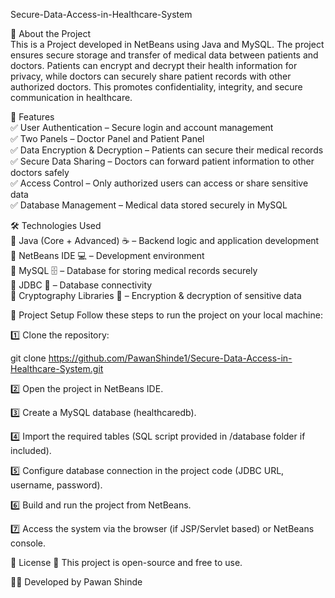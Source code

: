 Secure-Data-Access-in-Healthcare-System

📝 About the Project<br>
This is a Project developed in NetBeans using Java and MySQL.
The project ensures secure storage and transfer of medical data between patients and doctors. 
Patients can encrypt and decrypt their health information for privacy, while doctors can securely share patient records with other authorized doctors. 
This promotes confidentiality, integrity, and secure communication in healthcare.

🚀 Features<br>
✅ User Authentication – Secure login and account management <br>
✅ Two Panels – Doctor Panel and Patient Panel <br>
✅ Data Encryption & Decryption – Patients can secure their medical records <br>
✅ Secure Data Sharing – Doctors can forward patient information to other doctors safely <br>
✅ Access Control – Only authorized users can access or share sensitive data <br>
✅ Database Management – Medical data stored securely in MySQL <br>

🛠️ Technologies Used<br>
🔹 Java (Core + Advanced) ☕ – Backend logic and application development <br>
🔹 NetBeans IDE 💻 – Development environment <br>
🔹 MySQL 🗄️ – Database for storing medical records securely <br>
🔹 JDBC 🔗 – Database connectivity <br>
🔹 Cryptography Libraries 🔐 – Encryption & decryption of sensitive data <br>

📂 Project Setup
Follow these steps to run the project on your local machine:

1️⃣ Clone the repository:

git clone https://github.com/PawanShinde1/Secure-Data-Access-in-Healthcare-System.git


2️⃣ Open the project in NetBeans IDE.

3️⃣ Create a MySQL database (healthcaredb).

4️⃣ Import the required tables (SQL script provided in /database folder if included).

5️⃣ Configure database connection in the project code (JDBC URL, username, password).

6️⃣ Build and run the project from NetBeans.

7️⃣ Access the system via the browser (if JSP/Servlet based) or NetBeans console.

📜 License
📌 This project is open-source and free to use.

👨‍💻 Developed by Pawan Shinde
